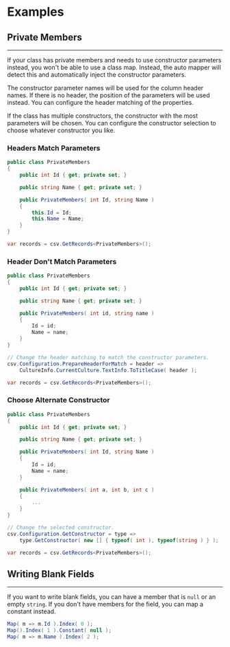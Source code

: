 # Examples

## Private Members

<hr/>

If your class has private members and needs to use constructor parameters instead, you won't be able to use a class map. Instead, the auto mapper will detect this and automatically inject the constructor parameters.

The constructor parameter names will be used for the column header names. If there is no header, the position of the parameters will be used instead. You can configure the header matching of the properties.

If the class has multiple constructors, the constructor with the most parameters will be chosen. You can configure the constructor selection to choose whatever constructor you like.

### Headers Match Parameters

```cs
public class PrivateMembers
{
	public int Id { get; private set; }

	public string Name { get; private set; }

	public PrivateMembers( int Id, string Name )
	{
		this.Id = Id;
		this.Name = Name;
	}
}

var records = csv.GetRecords<PrivateMembers>();
```

### Header Don't Match Parameters

```cs
public class PrivateMembers
{
	public int Id { get; private set; }

	public string Name { get; private set; }

	public PrivateMembers( int id, string name )
	{
		Id = id;
		Name = name;
	}
}

// Change the header matching to match the constructor parameters.
csv.Configuration.PrepareHeaderForMatch = header =>
	CultureInfo.CurrentCulture.TextInfo.ToTitleCase( header );

var records = csv.GetRecords<PrivateMembers>();
```

### Choose Alternate Constructor

```cs
public class PrivateMembers
{
	public int Id { get; private set; }

	public string Name { get; private set; }

	public PrivateMembers( int Id, string Name )
	{
		Id = id;
		Name = name;
	}

	public PrivateMembers( int a, int b, int c )
	{
		...
	}
}

// Change the selected constructor.
csv.Configuration.GetConstructor = type =>
	type.GetConstructor( new [] { typeof( int ), typeof(string ) } );

var records = csv.GetRecords<PrivateMembers>();
```

## Writing Blank Fields

<hr/>

If you want to write blank fields, you can have a member that is `null` or an empty `string`. If you don't have members for the field, you can map a constant instead.

```cs
Map( m => m.Id ).Index( 0 );
Map().Index( 1 ).Constant( null );
Map( m => m.Name ).Index( 2 );
```

<br/>
